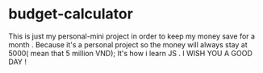 # budget-calculator

This is just my personal-mini project in order to keep my money save for a month . 
Because it's a personal project so the money will always stay at 5000( mean that 5 million VND);
It's how i learn JS .
I WISH YOU A GOOD DAY !

